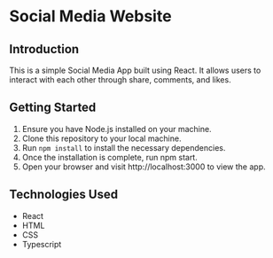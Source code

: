 # Social Media Website

## Introduction
This is a simple Social Media App built using React. It allows users to interact with each other through share, comments, and likes.

## Getting Started
1. Ensure you have Node.js installed on your machine.
2. Clone this repository to your local machine.
3. Run `npm install` to install the necessary dependencies.
4. Once the installation is complete, run npm start.
5. Open your browser and visit http://localhost:3000 to view the app.

## Technologies Used
- React
- HTML
- CSS
- Typescript
